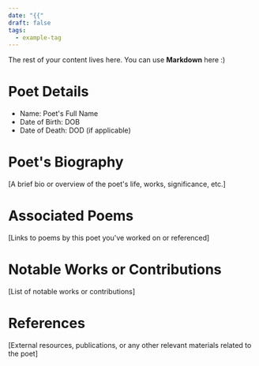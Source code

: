 ```yaml
---
date: "{{"
draft: false
tags:
  - example-tag
---
```

 
The rest of your content lives here. You can use **Markdown** here :)
# Poet Details
- Name: Poet's Full Name
- Date of Birth: DOB
- Date of Death: DOD (if applicable)


# Poet's Biography
[A brief bio or overview of the poet's life, works, significance, etc.]

# Associated Poems
[Links to poems by this poet you've worked on or referenced]

# Notable Works or Contributions
[List of notable works or contributions]

# References
[External resources, publications, or any other relevant materials related to the poet]

